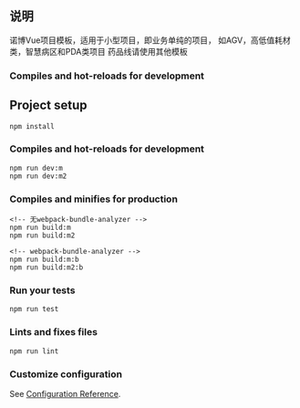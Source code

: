 ## 说明

诺博Vue项目模板，适用于小型项目，即业务单纯的项目， 如AGV，高低值耗材类，智慧病区和PDA类项目
药品线请使用其他模板

### Compiles and hot-reloads for development

## Project setup
```
npm install
```

### Compiles and hot-reloads for development
```
npm run dev:m
npm run dev:m2
```

### Compiles and minifies for production
```
<!-- 无webpack-bundle-analyzer -->
npm run build:m
npm run build:m2

<!-- webpack-bundle-analyzer -->
npm run build:m:b
npm run build:m2:b
```

### Run your tests
```
npm run test
```

### Lints and fixes files
```
npm run lint

```

### Customize configuration
See [Configuration Reference](https://cli.vuejs.org/config/).
